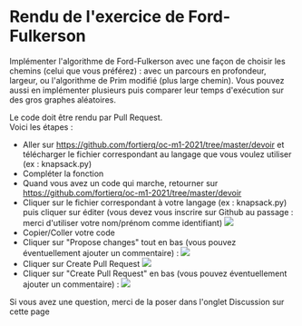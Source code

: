 # Rendu de l'exercice de Ford-Fulkerson

Implémenter l'algorithme de Ford-Fulkerson avec une façon de choisir les chemins (celui que vous préférez) : 
avec un parcours en profondeur, largeur, ou l'algorithme de Prim modifié (plus large chemin).
Vous pouvez aussi en implémenter plusieurs puis comparer leur temps d'exécution sur des gros graphes aléatoires.

Le code doit être rendu par Pull Request.  
Voici les étapes :
- Aller sur https://github.com/fortierq/oc-m1-2021/tree/master/devoir et télécharger le fichier correspondant au langage que vous voulez utiliser (ex : knapsack.py)
- Compléter la fonction
- Quand vous avez un code qui marche, retourner sur https://github.com/fortierq/oc-m1-2021/tree/master/devoir
- Cliquer sur le fichier correspondant à votre langage (ex : knapsack.py) puis cliquer sur éditer (vous devez vous inscrire sur Github au passage : merci d'utiliser votre nom/prénom comme identifiant)
![](https://user-images.githubusercontent.com/49362475/134974532-aa9ba520-24e0-4c79-929a-a2db4104dae9.png)
- Copier/Coller votre code
- Cliquer sur "Propose changes" tout en bas (vous pouvez éventuellement ajouter un commentaire) : 
![](https://user-images.githubusercontent.com/49362475/134974562-a2eb24bc-89d7-4dd8-a6b5-281ec6ced50c.png)
- Cliquer sur Create Pull Request
![](https://user-images.githubusercontent.com/49362475/134974600-293f79cd-3e09-484d-9c7e-786a427a9fc9.png)
- Cliquer sur "Create Pull Request" en bas (vous pouvez éventuellement ajouter un commentaire) : 
![](https://user-images.githubusercontent.com/49362475/134974601-0afb2a6a-0bcc-42d1-a043-17afc9fdf7d3.png)

Si vous avez une question, merci de la poser dans l'onglet Discussion sur cette page
